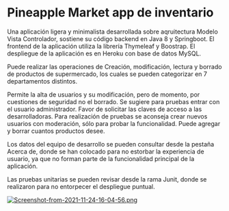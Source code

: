 # Pineapple Market app de inventario 

Una aplicación ligera y minimalista desarrollada sobre aqruitectura Modelo Vista Controlador, sostiene su código backend en Java 8 y Springboot. El frontend de la aplicación utiliza la librería Thymeleaf y Boostrap. El despliegue de la aplicación es en Heroku con base de datos MySQL.

Puede realizar las operaciones de Creación, modificación, lectura y borrado de productos de supermercado, los cuales se pueden categorizar en 7 departamentos distintos. 

Permite la alta de usuarios y su modificación, pero de momento, por cuestiones de seguridad no el borrado. Se sugiere para pruebas entrar con el usuario administrador. Favor de solicitar las claves de acceso a las desarrolladoras. Para realización de pruebas se aconseja crear nuevos usuarios con moderación, sólo para probar la funcionalidad. Puede agregar y borrar cuantos productos desee.

Los datos del equipo de desarrollo se pueden consultar desde la pestaña Acerca de, donde se han colocado para no estorbar la experiencia de usuario, ya que no forman parte de la funcionalidad principal de la aplicación.

Las pruebas unitarias se pueden revisar desde la rama Junit, donde se realizaron para no entorpecer el despliegue puntual. 


[![Screenshot-from-2021-11-24-16-04-56.png](https://i.postimg.cc/V6M6NLHx/Screenshot-from-2021-11-24-16-04-56.png)](https://postimg.cc/PpXh3hHy)

